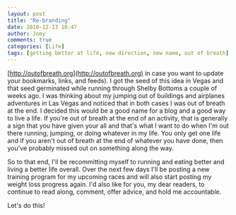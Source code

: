 ```yaml
---
layout: post
title: "Re-branding"
date: 2010-12-13 10:47
author: Joey
comments: true
categories: [Life]
tags: [getting better at life, new direction, new name, out of breath]
---
```

[http://outofbreath.org](http://outofbreath.org) in case you want to update your bookmarks, links, and feeds).  I got the seed of this idea in Vegas and that seed germinated while running through Shelby Bottoms a couple of weeks ago.  I was thinking about my jumping out of buildings and airplanes adventures in Las Vegas and noticed that in both cases I was out of breath at the end.  I decided this would be a good name for a blog and a good way to live a life.  If you're out of breath at the end of an activity, that is generally a sign that you have given your all and that's what I want to do when I'm out there running, jumping, or doing whatever in my life.  You only get one life and if you aren't out of breath at the end of whatever you have done, then you've probably missed out on something along the way.

So to that end, I'll be recommitting myself to running and eating better and living a better life overall.  Over the next few days I'll be posting a new training program for my upcoming races and will also start posting my weight loss progress again. I'd also like for you, my dear readers, to continue to read along, comment, offer advice, and hold me accountable.

Let's do this!
